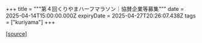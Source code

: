 +++
title = """第４回くりやまハーフマラソン｜協賛企業等募集"""
date = 2025-04-14T15:00:00.000Z
expiryDate = 2025-04-27T20:26:07.438Z
tags = ["kuriyama"]
+++


[[source]](https://www.town.kuriyama.hokkaido.jp/site/kuriyama-harf/22287.html)
